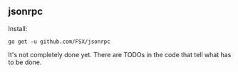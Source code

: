jsonrpc
-------

Install:

    go get -u github.com/FSX/jsonrpc

It's not completely done yet. There are TODOs in the code that tell what
has to be done.
